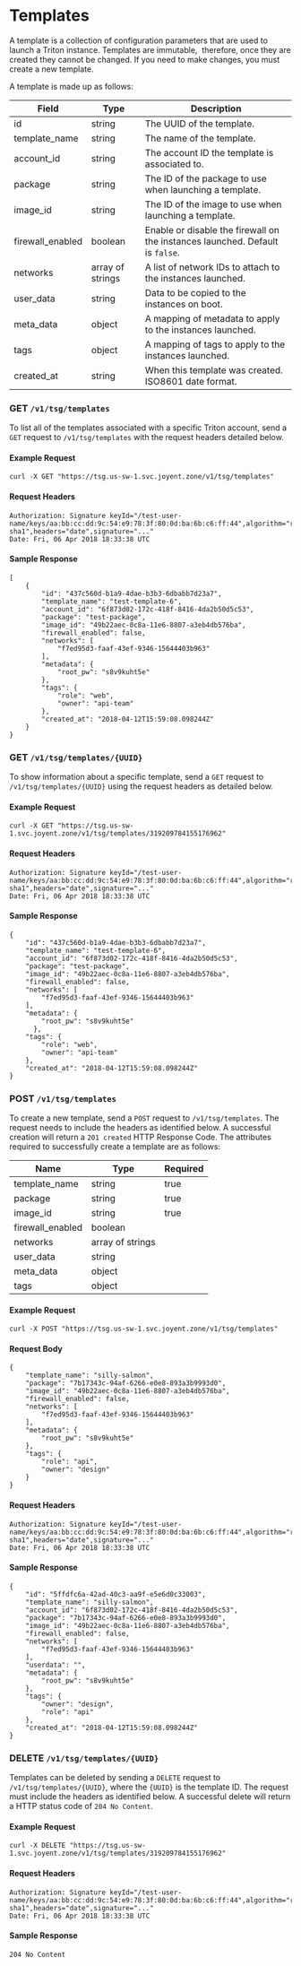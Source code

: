 # Templates 

A template is a collection of configuration parameters that are used to launch a Triton instance. Templates are immutable,  therefore, once they are created they cannot be changed. If you need to make changes, you must create a new template.

A template is made up as follows:

| Field            | Type             | Description                                                                   |
| ---------------- | ---------------- | ----------------------------------------------------------------------------- |
| id               | string           | The UUID of the template.                                                     |
| template_name    | string           | The name of the template.                                                     |
| account_id       | string           | The account ID the template is associated to.                                 |
| package          | string           | The ID of the package to use when launching a template.                       |
| image_id         | string           | The ID of the image to use when launching a template.                         |
| firewall_enabled | boolean          | Enable or disable the firewall on the instances launched. Default is `false`. |
| networks         | array of strings | A list of network IDs to attach to the instances launched.                    |
| user_data        | string           | Data to be copied to the instances on boot.                                   |
| meta_data        | object           | A mapping of metadata to apply to the instances launched.                     |
| tags             | object           | A mapping of tags to apply to the instances launched.                         |
| created_at       | string           | When this template was created. ISO8601 date format.                          |

### GET `/v1/tsg/templates`

To list all of the templates associated with a specific Triton account, send a `GET` request to `/v1/tsg/templates` with
the request headers detailed below.

#### Example Request

```
curl -X GET "https://tsg.us-sw-1.svc.joyent.zone/v1/tsg/templates"
```


#### Request Headers 

```
Authorization: Signature keyId="/test-user-name/keys/aa:bb:cc:dd:9c:54:e9:78:3f:80:0d:ba:6b:c6:ff:44",algorithm="rsa-sha1",headers="date",signature="..."
Date: Fri, 06 Apr 2018 18:33:38 UTC
```

#### Sample Response

```
[
    {
        "id": "437c560d-b1a9-4dae-b3b3-6dbabb7d23a7",
        "template_name": "test-template-6",
        "account_id": "6f873d02-172c-418f-8416-4da2b50d5c53",
        "package": "test-package",
        "image_id": "49b22aec-0c8a-11e6-8807-a3eb4db576ba",
        "firewall_enabled": false,
        "networks": [
            "f7ed95d3-faaf-43ef-9346-15644403b963"
        ],
        "metadata": {
    	    "root_pw": "s8v9kuht5e"
    	}, 
        "tags": {
            "role": "web",
            "owner": "api-team"
        },
        "created_at": "2018-04-12T15:59:08.098244Z"
    }
}
```

### GET `/v1/tsg/templates/{UUID}`

To show information about a specific template, send a `GET` request to `/v1/tsg/templates/{UUID}` 
using the request headers as detailed below.
 

#### Example Request

```
curl -X GET "https://tsg.us-sw-1.svc.joyent.zone/v1/tsg/templates/319209784155176962"
```

#### Request Headers 

```
Authorization: Signature keyId="/test-user-name/keys/aa:bb:cc:dd:9c:54:e9:78:3f:80:0d:ba:6b:c6:ff:44",algorithm="rsa-sha1",headers="date",signature="..."
Date: Fri, 06 Apr 2018 18:33:38 UTC
```

#### Sample Response

```
{
    "id": "437c560d-b1a9-4dae-b3b3-6dbabb7d23a7",
    "template_name": "test-template-6",
    "account_id": "6f873d02-172c-418f-8416-4da2b50d5c53",
    "package": "test-package",
    "image_id": "49b22aec-0c8a-11e6-8807-a3eb4db576ba",
    "firewall_enabled": false,
    "networks": [
        "f7ed95d3-faaf-43ef-9346-15644403b963"
    ],
    "metadata": {
	    "root_pw": "s8v9kuht5e"
	  }, 
    "tags": {
        "role": "web",
        "owner": "api-team"
    },
    "created_at": "2018-04-12T15:59:08.098244Z"
}
```

### POST `/v1/tsg/templates`

To create a new template, send a `POST` request to `/v1/tsg/templates`. The
request needs to include the headers as identified below. A successful creation will return 
a `201 created` HTTP Response Code. The attributes required to successfully create a template are as follows:


 | Name             | Type             | Required |
 | ---------------- | ---------------- | -------- |
 | template_name    | string           | true     |
 | package          | string           | true     |
 | image_id         | string           | true     |
 | firewall_enabled | boolean          |          |
 | networks         | array of strings |          |
 | user_data        | string           |          |
 | meta_data        | object           |          |
 | tags             | object           |          |

#### Example Request

```
curl -X POST "https://tsg.us-sw-1.svc.joyent.zone/v1/tsg/templates"
```

#### Request Body

```
{
    "template_name": "silly-salmon",
    "package": "7b17343c-94af-6266-e0e8-893a3b9993d0",
    "image_id": "49b22aec-0c8a-11e6-8807-a3eb4db576ba",
    "firewall_enabled": false,
    "networks": [
        "f7ed95d3-faaf-43ef-9346-15644403b963"
    ],
    "metadata": {
	    "root_pw": "s8v9kuht5e"
	},
    "tags": {
    	"role": "api",
    	"owner": "design"
    }
}
```

#### Request Headers 

```
Authorization: Signature keyId="/test-user-name/keys/aa:bb:cc:dd:9c:54:e9:78:3f:80:0d:ba:6b:c6:ff:44",algorithm="rsa-sha1",headers="date",signature="..."
Date: Fri, 06 Apr 2018 18:33:38 UTC
```

#### Sample Response

```
{
    "id": "5ffdfc6a-42ad-40c3-aa9f-e5e6d0c33003",
    "template_name": "silly-salmon",
    "account_id": "6f873d02-172c-418f-8416-4da2b50d5c53",
    "package": "7b17343c-94af-6266-e0e8-893a3b9993d0",
    "image_id": "49b22aec-0c8a-11e6-8807-a3eb4db576ba",
    "firewall_enabled": false,
    "networks": [
        "f7ed95d3-faaf-43ef-9346-15644403b963"
    ],
    "userdata": "",
    "metadata": {
        "root_pw": "s8v9kuht5e"
    },
    "tags": {
        "owner": "design",
        "role": "api"
    },
    "created_at": "2018-04-12T15:59:08.098244Z"
}
```

### DELETE `/v1/tsg/templates/{UUID}`

Templates can be deleted by sending a `DELETE` request to `/v1/tsg/templates/{UUID}`, where the `{UUID}` is the template ID. The request must include the headers as identified below. A successful delete will return a HTTP status code of `204 No Content`.
 

#### Example Request

```
curl -X DELETE "https://tsg.us-sw-1.svc.joyent.zone/v1/tsg/templates/319209784155176962"
```

#### Request Headers 

```
Authorization: Signature keyId="/test-user-name/keys/aa:bb:cc:dd:9c:54:e9:78:3f:80:0d:ba:6b:c6:ff:44",algorithm="rsa-sha1",headers="date",signature="..."
Date: Fri, 06 Apr 2018 18:33:38 UTC
```

#### Sample Response

```
204 No Content
```
